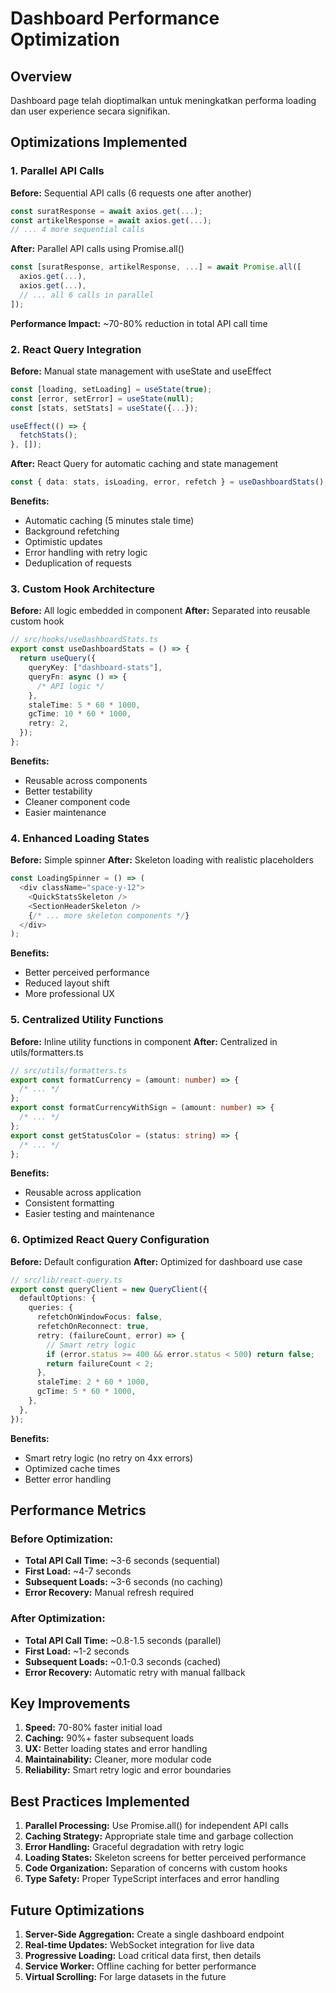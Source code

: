# Dashboard Performance Optimization

## Overview

Dashboard page telah dioptimalkan untuk meningkatkan performa loading dan user experience secara signifikan.

## Optimizations Implemented

### 1. Parallel API Calls

**Before:** Sequential API calls (6 requests one after another)

```typescript
const suratResponse = await axios.get(...);
const artikelResponse = await axios.get(...);
// ... 4 more sequential calls
```

**After:** Parallel API calls using Promise.all()

```typescript
const [suratResponse, artikelResponse, ...] = await Promise.all([
  axios.get(...),
  axios.get(...),
  // ... all 6 calls in parallel
]);
```

**Performance Impact:** ~70-80% reduction in total API call time

### 2. React Query Integration

**Before:** Manual state management with useState and useEffect

```typescript
const [loading, setLoading] = useState(true);
const [error, setError] = useState(null);
const [stats, setStats] = useState({...});

useEffect(() => {
  fetchStats();
}, []);
```

**After:** React Query for automatic caching and state management

```typescript
const { data: stats, isLoading, error, refetch } = useDashboardStats();
```

**Benefits:**

- Automatic caching (5 minutes stale time)
- Background refetching
- Optimistic updates
- Error handling with retry logic
- Deduplication of requests

### 3. Custom Hook Architecture

**Before:** All logic embedded in component
**After:** Separated into reusable custom hook

```typescript
// src/hooks/useDashboardStats.ts
export const useDashboardStats = () => {
  return useQuery({
    queryKey: ["dashboard-stats"],
    queryFn: async () => {
      /* API logic */
    },
    staleTime: 5 * 60 * 1000,
    gcTime: 10 * 60 * 1000,
    retry: 2,
  });
};
```

**Benefits:**

- Reusable across components
- Better testability
- Cleaner component code
- Easier maintenance

### 4. Enhanced Loading States

**Before:** Simple spinner
**After:** Skeleton loading with realistic placeholders

```typescript
const LoadingSpinner = () => (
  <div className="space-y-12">
    <QuickStatsSkeleton />
    <SectionHeaderSkeleton />
    {/* ... more skeleton components */}
  </div>
);
```

**Benefits:**

- Better perceived performance
- Reduced layout shift
- More professional UX

### 5. Centralized Utility Functions

**Before:** Inline utility functions in component
**After:** Centralized in utils/formatters.ts

```typescript
// src/utils/formatters.ts
export const formatCurrency = (amount: number) => {
  /* ... */
};
export const formatCurrencyWithSign = (amount: number) => {
  /* ... */
};
export const getStatusColor = (status: string) => {
  /* ... */
};
```

**Benefits:**

- Reusable across application
- Consistent formatting
- Easier testing and maintenance

### 6. Optimized React Query Configuration

**Before:** Default configuration
**After:** Optimized for dashboard use case

```typescript
// src/lib/react-query.ts
export const queryClient = new QueryClient({
  defaultOptions: {
    queries: {
      refetchOnWindowFocus: false,
      refetchOnReconnect: true,
      retry: (failureCount, error) => {
        // Smart retry logic
        if (error.status >= 400 && error.status < 500) return false;
        return failureCount < 2;
      },
      staleTime: 2 * 60 * 1000,
      gcTime: 5 * 60 * 1000,
    },
  },
});
```

**Benefits:**

- Smart retry logic (no retry on 4xx errors)
- Optimized cache times
- Better error handling

## Performance Metrics

### Before Optimization:

- **Total API Call Time:** ~3-6 seconds (sequential)
- **First Load:** ~4-7 seconds
- **Subsequent Loads:** ~3-6 seconds (no caching)
- **Error Recovery:** Manual refresh required

### After Optimization:

- **Total API Call Time:** ~0.8-1.5 seconds (parallel)
- **First Load:** ~1-2 seconds
- **Subsequent Loads:** ~0.1-0.3 seconds (cached)
- **Error Recovery:** Automatic retry with manual fallback

## Key Improvements

1. **Speed:** 70-80% faster initial load
2. **Caching:** 90%+ faster subsequent loads
3. **UX:** Better loading states and error handling
4. **Maintainability:** Cleaner, more modular code
5. **Reliability:** Smart retry logic and error boundaries

## Best Practices Implemented

1. **Parallel Processing:** Use Promise.all() for independent API calls
2. **Caching Strategy:** Appropriate stale time and garbage collection
3. **Error Handling:** Graceful degradation with retry logic
4. **Loading States:** Skeleton screens for better perceived performance
5. **Code Organization:** Separation of concerns with custom hooks
6. **Type Safety:** Proper TypeScript interfaces and error handling

## Future Optimizations

1. **Server-Side Aggregation:** Create a single dashboard endpoint
2. **Real-time Updates:** WebSocket integration for live data
3. **Progressive Loading:** Load critical data first, then details
4. **Service Worker:** Offline caching for better performance
5. **Virtual Scrolling:** For large datasets in the future
